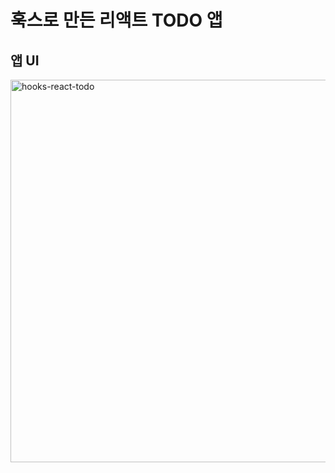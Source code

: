 # 훅스로 만든 리액트 TODO 앱

## 앱 UI
<img width="612" alt="hooks-react-todo" src="https://user-images.githubusercontent.com/26565116/59977745-1eafed80-9610-11e9-8a57-18bb2366fa08.png">
